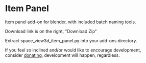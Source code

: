 # Item Panel
Item panel add-on for blender, with included batch naming tools.

Download link is on the right, "Download Zip"

Extract space_view3d_item_panel.py into your add-ons directory.

If you feel so inclined and/or would like to encourage development, consider <a href="https://www.paypal.com/cgi-bin/webscr?cmd=_donations&business=5B9ZNJS9WCXJY&lc=US&item_name=Item%20Panel%20Addon&currency_code=USD&bn=PP%2dDonationsBF%3abtn_donate_SM%2egif%3aNonHosted">donating<a>, development will happen, regardless.
